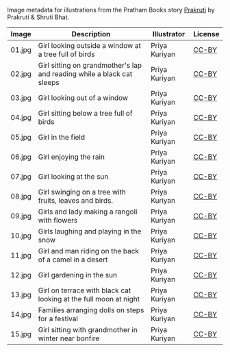 Image metadata for illustrations from the Pratham Books story [Prakruti](https://storyweaver.org.in/stories/2064-prakruti) by Prakruti & Shruti Bhat.

Image | Description | Illustrator | License
----- | ----------- | ----------- | -------
01.jpg | Girl looking outside a window at a tree full of birds | Priya Kuriyan | [CC-BY](https://creativecommons.org/licenses/by/4.0/)
02.jpg | Girl sitting on grandmother's lap and reading while a black cat sleeps | Priya Kuriyan | [CC-BY](https://creativecommons.org/licenses/by/4.0/)
03.jpg | Girl looking out of a window | Priya Kuriyan | [CC-BY](https://creativecommons.org/licenses/by/4.0/)
04.jpg | Girl sitting below a tree full of birds | Priya Kuriyan | [CC-BY](https://creativecommons.org/licenses/by/4.0/)
05.jpg | Girl in the field  | Priya Kuriyan | [CC-BY](https://creativecommons.org/licenses/by/4.0/)
06.jpg | Girl enjoying the rain | Priya Kuriyan | [CC-BY](https://creativecommons.org/licenses/by/4.0/)
07.jpg | Girl looking at the sun | Priya Kuriyan | [CC-BY](https://creativecommons.org/licenses/by/4.0/)
08.jpg | Girl swinging on a tree with fruits, leaves and birds. | Priya Kuriyan | [CC-BY](https://creativecommons.org/licenses/by/4.0/)
09.jpg | Girls and lady making a rangoli with flowers | Priya Kuriyan | [CC-BY](https://creativecommons.org/licenses/by/4.0/)
10.jpg | Girls laughing and playing in the snow | Priya Kuriyan | [CC-BY](https://creativecommons.org/licenses/by/4.0/)
11.jpg | Girl and man riding on the back of a camel in a desert | Priya Kuriyan | [CC-BY](https://creativecommons.org/licenses/by/4.0/)
12.jpg | Girl gardening in the sun | Priya Kuriyan | [CC-BY](https://creativecommons.org/licenses/by/4.0/)
13.jpg | Girl on terrace with black cat looking at the full moon at night  | Priya Kuriyan | [CC-BY](https://creativecommons.org/licenses/by/4.0/)
14.jpg | Families arranging dolls on steps for a festival | Priya Kuriyan | [CC-BY](https://creativecommons.org/licenses/by/4.0/)
15.jpg | Girl sitting with grandmother in winter near bonfire | Priya Kuriyan | [CC-BY](https://creativecommons.org/licenses/by/4.0/)
